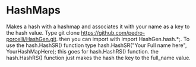 # HashMaps

Makes a hash with a hashmap and associates it with your name as a key to the hash value. Type git clone https://github.com/pedro-porcelli/HashGen.git. then you can import with import HashGen.hash.*;. To use the hash.HashSR() function type hash.HashSR("Your Full name here", YourHashMapHere); this goes for hash.HashRS() function. the hash.HashRS() function just makes the hash the key to the full_name value.
